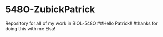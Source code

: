 # 548O-ZubickPatrick
Repository for all of my work in BIOL-548O
##Hello Patrick!!
#thanks for doing this with me Elsa!
